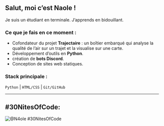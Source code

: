 ## Salut, moi c’est Naole !

Je suis un étudiant en terminale. J’apprends en bidouillant.

### Ce que je fais en ce moment :
- Cofondateur du projet **Trajectaire** : un boîtier embarqué qui analyse la qualité de l’air sur un trajet et la visualise sur une carte.
- Développement d’outils en **Python**.
- création de **bots Discord**.
- Conception de sites web statiques.


### Stack principale :
`Python` | `HTML/CSS` | `Git/GitHub`

---

## #30NitesOfCode:
  ![@N4ole #30NitesOfCode](https://www.codedex.io/api/petStatus?user=N4ole)

